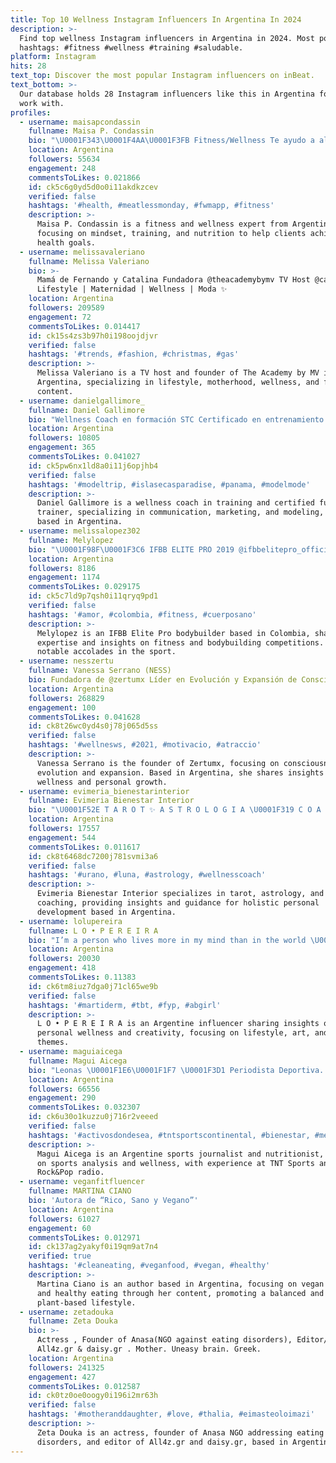 ```yaml
---
title: Top 10 Wellness Instagram Influencers In Argentina In 2024
description: >-
  Find top wellness Instagram influencers in Argentina in 2024. Most popular
  hashtags: #fitness #wellness #training #saludable.
platform: Instagram
hits: 28
text_top: Discover the most popular Instagram influencers on inBeat.
text_bottom: >-
  Our database holds 28 Instagram influencers like this in Argentina for you to
  work with.
profiles:
  - username: maisapcondassin
    fullname: Maisa P. Condassin
    bio: "\U0001F343\U0001F4AA\U0001F3FB Fitness/Wellness Te ayudo a alcanzar tus objetivos reestructurando tu mente , entrenamiento y alimentación. Entrena con mi APP @fitwithmaisa \U0001F447\U0001F3FB⚡️"
    location: Argentina
    followers: 55634
    engagement: 248
    commentsToLikes: 0.021866
    id: ck5c6g0yd5d0o0i11akdkzcev
    verified: false
    hashtags: '#health, #meatlessmonday, #fwmapp, #fitness'
    description: >-
      Maisa P. Condassin is a fitness and wellness expert from Argentina,
      focusing on mindset, training, and nutrition to help clients achieve their
      health goals.
  - username: melissavaleriano
    fullname: Melissa Valeriano
    bio: >-
      Mamá de Fernando y Catalina Fundadora @theacademybymv TV Host @canal11hn
      Lifestyle | Maternidad | Wellness | Moda ✨
    location: Argentina
    followers: 209589
    engagement: 72
    commentsToLikes: 0.014417
    id: ck15s4zs3b97h0i198oojdjvr
    verified: false
    hashtags: '#trends, #fashion, #christmas, #gas'
    description: >-
      Melissa Valeriano is a TV host and founder of The Academy by MV in
      Argentina, specializing in lifestyle, motherhood, wellness, and fashion
      content.
  - username: danielgallimore_
    fullname: Daniel Gallimore
    bio: "Wellness Coach en formación STC Certificado en entrenamiento funcionales Comunicador Social\U0001F1F5\U0001F1E6 Singer\U0001F3A4 Marketing\U0001F4CA Model"
    location: Argentina
    followers: 10805
    engagement: 365
    commentsToLikes: 0.041027
    id: ck5pw6nx1ld8a0i11j6opjhb4
    verified: false
    hashtags: '#modeltrip, #islasecasparadise, #panama, #modelmode'
    description: >-
      Daniel Gallimore is a wellness coach in training and certified functional
      trainer, specializing in communication, marketing, and modeling, currently
      based in Argentina.
  - username: melissalopez302
    fullname: Melylopez
    bio: "\U0001F98F\U0001F3C6 IFBB ELITE PRO 2019 @ifbbelitepro_official \U0001F98F\U0001F3C6 1st mr olympia South América 2018 \U0001F98F\U0001F3C6 campeona megaplex star ant 2018 @rhinoml"
    location: Argentina
    followers: 8186
    engagement: 1174
    commentsToLikes: 0.029175
    id: ck5c7ld9p7qsh0i11qryq9pd1
    verified: false
    hashtags: '#amor, #colombia, #fitness, #cuerposano'
    description: >-
      Melylopez is an IFBB Elite Pro bodybuilder based in Colombia, sharing
      expertise and insights on fitness and bodybuilding competitions. Achieved
      notable accolades in the sport.
  - username: nesszertu
    fullname: Vanessa Serrano (NESS)
    bio: Fundadora de @zertumx Líder en Evolución y Expansión de Consciencia
    location: Argentina
    followers: 268829
    engagement: 100
    commentsToLikes: 0.041628
    id: ck8t26wc0yd4s0j78j065d5ss
    verified: false
    hashtags: '#wellnesws, #2021, #motivacio, #atraccio'
    description: >-
      Vanessa Serrano is the founder of Zertumx, focusing on consciousness
      evolution and expansion. Based in Argentina, she shares insights on
      wellness and personal growth.
  - username: evimeria_bienestarinterior
    fullname: Evimeria Bienestar Interior
    bio: "\U0001F52E T A R O T ✨ A S T R O L O G I A \U0001F319 C O A C H I N G @tinamartinezzzz ♍️ 1137556693 @barbaramartinez1980 ♈️ 1121786265"
    location: Argentina
    followers: 17557
    engagement: 544
    commentsToLikes: 0.011617
    id: ck8t6468dc7200j781svmi3a6
    verified: false
    hashtags: '#urano, #luna, #astrology, #wellnesscoach'
    description: >-
      Evimeria Bienestar Interior specializes in tarot, astrology, and wellness
      coaching, providing insights and guidance for holistic personal
      development based in Argentina.
  - username: lolupereira
    fullname: L O • P E R E I R A
    bio: "I’m a person who lives more in my mind than in the world \U0001F48C @lolu.gallery \U0001F33E @bigg.fitpy \U0001F4A5"
    location: Argentina
    followers: 20030
    engagement: 418
    commentsToLikes: 0.11383
    id: ck6tm8iuz7dga0j71cl65we9b
    verified: false
    hashtags: '#martiderm, #tbt, #fyp, #abgirl'
    description: >-
      L O • P E R E I R A is an Argentine influencer sharing insights on
      personal wellness and creativity, focusing on lifestyle, art, and fitness
      themes.
  - username: maguiaicega
    fullname: Magui Aicega
    bio: "Leonas \U0001F1E6\U0001F1F7 \U0001F3D1 Periodista Deportiva. Nutricionista #TNTFutbol 17-19 @tntsportsar Rock&Pop Lu-Vi 13-16 hs ViveSiempre \U0001F3C4‍♀️\U0001F436 Embajadora @medifeoficial"
    location: Argentina
    followers: 66556
    engagement: 290
    commentsToLikes: 0.032307
    id: ck6u30o1kuzzu0j716r2veeed
    verified: false
    hashtags: '#activosdondesea, #tntsportscontinental, #bienestar, #mesdelamujer'
    description: >-
      Magui Aicega is an Argentine sports journalist and nutritionist, focused
      on sports analysis and wellness, with experience at TNT Sports and
      Rock&Pop radio.
  - username: veganfitfluencer
    fullname: MARTINA CIANO
    bio: 'Autora de “Rico, Sano y Vegano”'
    location: Argentina
    followers: 61027
    engagement: 60
    commentsToLikes: 0.012971
    id: ck137ag2yakyf0i19qm9at7n4
    verified: true
    hashtags: '#cleaneating, #veganfood, #vegan, #healthy'
    description: >-
      Martina Ciano is an author based in Argentina, focusing on vegan nutrition
      and healthy eating through her content, promoting a balanced and
      plant-based lifestyle.
  - username: zetadouka
    fullname: Zeta Douka
    bio: >-
      Actress , Founder of Anasa(NGO against eating disorders), Editor/blogger
      All4z.gr & daisy.gr . Mother. Uneasy brain. Greek.
    location: Argentina
    followers: 241325
    engagement: 427
    commentsToLikes: 0.012587
    id: ck0tz0oe0oogy0i196i2mr63h
    verified: false
    hashtags: '#motheranddaughter, #love, #thalia, #eimasteoloimazi'
    description: >-
      Zeta Douka is an actress, founder of Anasa NGO addressing eating
      disorders, and editor of All4z.gr and daisy.gr, based in Argentina.
---
```


